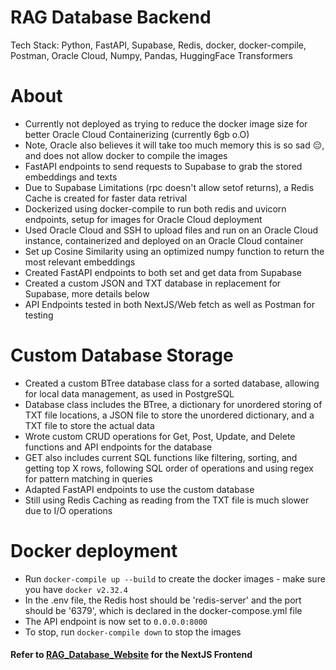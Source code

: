 # RAG Database Backend
Tech Stack: Python, FastAPI, Supabase, Redis, docker, docker-compile, Postman, Oracle Cloud, Numpy, Pandas, HuggingFace Transformers

# About
* Currently not deployed as trying to reduce the docker image size for better Oracle Cloud Containerizing (currently 6gb o.O)
* Note, Oracle also believes it will take too much memory this is so sad 😔, and does not allow docker to compile the images
* FastAPI endpoints to send requests to Supabase to grab the stored embeddings and texts
* Due to Supabase Limitations (rpc doesn't allow setof returns), a Redis Cache is created for faster data retrival
* Dockerized using docker-compile to run both redis and uvicorn endpoints, setup for images for Oracle Cloud deployment
* Used Oracle Cloud and SSH to upload files and run on an Oracle Cloud instance, containerized and deployed on an Oracle Cloud container
* Set up Cosine Similarity using an optimized numpy function to return the most relevant embeddings
* Created FastAPI endpoints to both set and get data from Supabase
* Created a custom JSON and TXT database in replacement for Supabase, more details below
* API Endpoints tested in both NextJS/Web fetch as well as Postman for testing

# Custom Database Storage
* Created a custom BTree database class for a sorted database, allowing for local data management, as used in PostgreSQL
* Database class includes the BTree, a dictionary for unordered storing of TXT file locations, a JSON file to store the unordered dictionary, and a TXT file to store the actual data
* Wrote custom CRUD operations for Get, Post, Update, and Delete functions and API endpoints for the database
* GET also includes current SQL functions like filtering, sorting, and getting top X rows, following SQL order of operations and using regex for pattern matching in queries
* Adapted FastAPI endpoints to use the custom database
* Still using Redis Caching as reading from the TXT file is much slower due to I/O operations

# Docker deployment
* Run `docker-compile up --build` to create the docker images - make sure you have `docker v2.32.4`
* In the .env file, the Redis host should be 'redis-server' and the port should be '6379', which is declared in the docker-compose.yml file
* The API endpoint is now set to `0.0.0.0:8000`
* To stop, run `docker-compile down` to stop the images 

#### Refer to [RAG_Database_Website](https://github.com/EYXLiu/RAG_Database_Website) for the NextJS Frontend 
